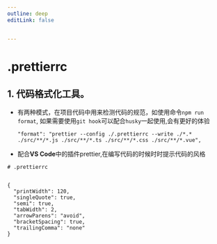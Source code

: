 ```yaml
---
outline: deep
editLink: false


---
```


# .prettierrc

## 1. 代码格式化工具。

- 有两种模式，在项目代码中用来检测代码的规范，如使用命令`npm run format`, 如果需要使用`git hook`可以配合`husky`一起使用,会有更好的体验
  ```
  "format": "prettier --config ./.prettierrc --write ./*.* ./src/**/*.js ./src/**/*.ts ./src/**/*.css ./src/**/*.vue",
  ```

- 配合**VS Code**中的插件prettier,在编写代码的时候时时提示代码的风格

```
# .prettierrc


{
  "printWidth": 120,
  "singleQuote": true,
  "semi": true,
  "tabWidth": 2,
  "arrowParens": "avoid",
  "bracketSpacing": true,
  "trailingComma": "none"
}
```

